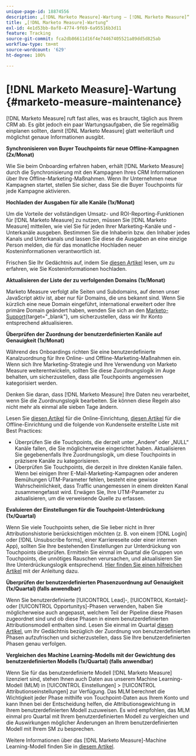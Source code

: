 ```yaml
---
unique-page-id: 18874556
description: „[!DNL Marketo Measure]-Wartung – [!DNL Marketo Measure]“
title: „[!DNL Marketo Measure]-Wartung“
exl-id: 4e1d53bb-0af8-4774-9f69-6a95516b3d11
feature: Tracking
source-git-commit: fca2db86611d16f4e74467405521a89dd5d825ab
workflow-type: tm+mt
source-wordcount: '629'
ht-degree: 100%

---
```


# [!DNL Marketo Measure]-Wartung {#marketo-measure-maintenance}

[!DNL Marketo Measure] ruft fast alles, was es braucht, täglich aus Ihrem CRM ab. Es gibt jedoch ein paar Wartungsaufgaben, die Sie regelmäßig einplanen sollten, damit [!DNL Marketo Measure] glatt weiterläuft und möglichst genaue Informationen ausgibt.

**Synchronisieren von Buyer Touchpoints für neue Offline-Kampagnen (2x/Monat)**

Wie Sie beim Onboarding erfahren haben, erhält [!DNL Marketo Measure] durch die Synchronisierung mit den Kampagnen Ihres CRM Informationen über Ihre Offline-Marketing-Maßnahmen. Wenn Ihr Unternehmen neue Kampagnen startet, stellen Sie sicher, dass Sie die Buyer Touchpoints für jede Kampagne aktivieren.

**Hochladen der Ausgaben für alle Kanäle (1x/Monat)**

Um die Vorteile der vollständigen Umsatz- und ROI-Reporting-Funktionen für [!DNL Marketo Measure] zu nutzen, müssen Sie [!DNL Marketo Measure] mitteilen, wie viel Sie für jeden Ihrer Marketing-Kanäle und -Unterkanäle ausgeben. Bestimmen Sie die Inhaberin bzw. den Inhaber jedes Kanals und Unterkanals und lassen Sie diese die Ausgaben an eine einzige Person melden, die für das monatliche Hochladen neuer Kosteninformationen verantwortlich ist.

Frischen Sie Ihr Gedächtnis auf, indem Sie [diesen Artikel](/help/marketing-spend/spend-management/marketing-channel-costs.md) lesen, um zu erfahren, wie Sie Kosteninformationen hochladen.

**Aktualisieren der Liste der zu verfolgenden Domains (1x/Monat)**

Marketo Measure verfolgt alle Seiten und Subdomains, auf denen unser JavaScript aktiv ist, aber nur für Domains, die uns bekannt sind. Wenn Sie kürzlich eine neue Domain eingeführt, international erweitert oder Ihre primäre Domain geändert haben, wenden Sie sich an den [Marketo-Support](https://nation.marketo.com/t5/support/ct-p/Support){target="_blank"}, um sicherzustellen, dass wir Ihr Konto entsprechend aktualisieren.

**Überprüfen der Zuordnung der benutzerdefinierten Kanäle auf Genauigkeit (1x/Monat)**

Während des Onboardings richten Sie eine benutzerdefinierte Kanalzuordnung für Ihre Online- und Offline-Marketing-Maßnahmen ein. Wenn sich Ihre Marketing-Strategie und Ihre Verwendung von Marketo Measure weiterentwickeln, sollten Sie diese Zuordnungslogik im Auge behalten, um sicherzustellen, dass alle Touchpoints angemessen kategorisiert werden.

Denken Sie daran, dass [!DNL Marketo Measure] Ihre Daten neu verarbeitet, wenn Sie die Zuordnungslogik bearbeiten. Sie können diese Regeln also nicht mehr als einmal alle sieben Tage ändern.

Lesen Sie [diesen Artikel](/help/channel-tracking-and-setup/online-channels/online-custom-channel-setup.md) für die Online-Einrichtung, [diesen Artikel](/help/channel-tracking-and-setup/offline-channels/offline-custom-channel-setup.md) für die Offline-Einrichtung und die folgende von Kundenseite erstellte Liste mit Best Practices:

* Überprüfen Sie die Touchpoints, die derzeit unter „Andere“ oder „NULL“ Kanäle fallen, die Sie möglicherweise eingerichtet haben. Aktualisieren Sie gegebenenfalls Ihre Zuordnungslogik, um diese Touchpoints in präzisere Kanäle zu kategorisieren.
* Überprüfen Sie Touchpoints, die derzeit in Ihre direkten Kanäle fallen. Wenn bei einigen Ihrer E-Mail-Marketing-Kampagnen oder anderen Bemühungen UTM-Parameter fehlen, besteht eine gewisse Wahrscheinlichkeit, dass Traffic unangemessen in einem direkten Kanal zusammengefasst wird. Erwägen Sie, Ihre UTM-Parameter zu aktualisieren, um die verweisende Quelle zu erfassen.

**Evaluieren der Einstellungen für die Touchpoint-Unterdrückung (1x/Quartal)**

Wenn Sie viele Touchpoints sehen, die Sie lieber nicht in Ihrer Attributionshistorie berücksichtigen möchten (z. B. von einem [!DNL Login] oder [!DNL Unsubscribe forms], einer Karriereseite oder einer internen App), sollten Sie Ihre bestehenden Einstellungen zur Unterdrückung von Touchpoints überprüfen. Ermitteln Sie einmal im Quartal die Gruppen von Touchpoints, die unnötiges Rauschen verursachen, und aktualisieren Sie Ihre Unterdrückungslogik entsprechend. [Hier finden Sie einen hilfreichen Artikel](/help/advanced-marketo-measure-features/touchpoint-settings/touchpoint-removal-and-touchpoint-suppression.md) mit der Anleitung dazu.

**Überprüfen der benutzerdefinierten Phasenzuordnung auf Genauigkeit (1x/Quartal) (falls anwendbar)**

Wenn Sie benutzerdefinierte [!UICONTROL Lead]-, [!UICONTROL Kontakt]- oder [!UICONTROL Opportunitys]-Phasen verwenden, haben Sie möglicherweise auch angepasst, welchem Teil der Pipeline diese Phasen zugeordnet sind und ob diese Phasen in einem benutzerdefinierten Attributionsmodell enthalten sind. Lesen Sie einmal im Quartal [diesen Artikel](/help/advanced-marketo-measure-features/custom-attribution-models/custom-attribution-model-and-setup.md), um Ihr Gedächtnis bezüglich der Zuordnung von benutzerdefinierten Phasen aufzufrischen und sicherzustellen, dass Sie Ihre benutzerdefinierten Phasen genau verfolgen.

**Vergleichen des Machine Learning-Modells mit der Gewichtung des benutzerdefinierten Modells (1x/Quartal) (falls anwendbar)**

Wenn Sie für das benutzerdefinierte Modell [!DNL Marketo Measure] lizenziert sind, stehen Ihnen auch Daten aus unserem Machine Learning-Modell (MLM) in [!UICONTROL Einstellungen] > [!UICONTROL Attributionseinstellungen] zur Verfügung. Das MLM berechnet die Wichtigkeit jeder Phase mithilfe von Touchpoint-Daten aus Ihrem Konto und kann Ihnen bei der Entscheidung helfen, die Attributionsgewichtung in Ihrem benutzerdefinierten Modell zuzuweisen. Es wird empfohlen, das MLM einmal pro Quartal mit Ihrem benutzerdefinierten Modell zu vergleichen und die Auswirkungen möglicher Änderungen an Ihrem benutzerdefinierten Modell mit Ihrem SM zu besprechen.

Weitere Informationen über das [!DNL Marketo Measure]-Machine Learning-Modell finden Sie in [diesem Artikel](/help/advanced-marketo-measure-features/custom-attribution-models/machine-learning-model-faq.md).
